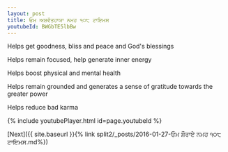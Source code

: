 ```yaml
---
layout: post
title: ਓਮ ਅਸ਼ਵੱਤਹਾਯਾ ਨਮਹ ੧੦੮ ਟਾਇਮਸ
youtubeId: BWGbTE5lbBw
---
```

 
 
Helps get goodness, bliss and peace and God's blessings
 
Helps remain focused, help generate inner energy 
 
Helps boost physical and mental health 
 
Helps remain grounded and generates a sense of gratitude towards the greater power 
 
Helps reduce bad karma
 
 
 
 


{% include youtubePlayer.html id=page.youtubeId %}
 
[Next]({{ site.baseurl }}{% link  split2/_posts/2016-01-27-ਓਮ ਸ਼ੌਰਾਏ ਨਮਹ ੧੦੮ ਟਾਇਮਸ.md%})
 
